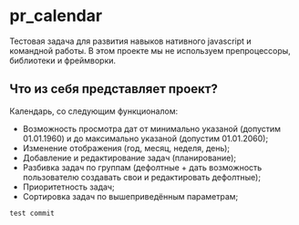 # pr_calendar

Тестовая задача для развития навыков нативного javascript и командной работы. В этом проекте мы не используем препроцессоры, библиотеки и фреймворки.

## Что из себя представляет проект?

 Календарь, со следующим функционалом:
 - Возможность просмотра дат от минимально указаной (допустим 01.01.1960) и до максимально указаной (допустим 01.01.2060);
 - Изменение отображения (год, месяц, неделя, день);
 - Добавление и редактирование задач (планирование);
 - Разбивка задач по группам (дефолтные + дать возможность пользователю создавать свои и редактировать дефолтные);
 - Приоритетность задач;
 - Сортировка задач по вышеприведённым параметрам;
 
 ```
 test commit
 ```
